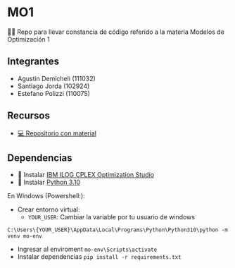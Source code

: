# MO1
👋🏼 Repo para llevar constancia de código referido a la materia Modelos de Optimización 1

## Integrantes
- Agustin Demicheli (111032)
- Santiago Jorda (102924)
- Estefano Polizzi (110075)

## Recursos
- [💻 Repositorio con material](https://github.com/santiagojorda/FIUBA-modelos-y-optimizacion)


## Dependencias
- 🚀 Instalar [IBM ILOG CPLEX Optimization Studio](https://www.ibm.com/academic/)
- 🚀 Instalar [Python 3.10](https://www.python.org/downloads/release/python-3100/)

En Windows (Powershell:):
- Crear entorno virtual: 
    - `YOUR_USER`: Cambiar la variable por tu usuario de windows

```C:\Users\{YOUR_USER}\AppData\Local\Programs\Python\Python310\python -m venv mo-env```
- Ingresar al enviroment ```mo-env\Scripts\activate```
- Instalar dependencias ```pip install -r requirements.txt```


